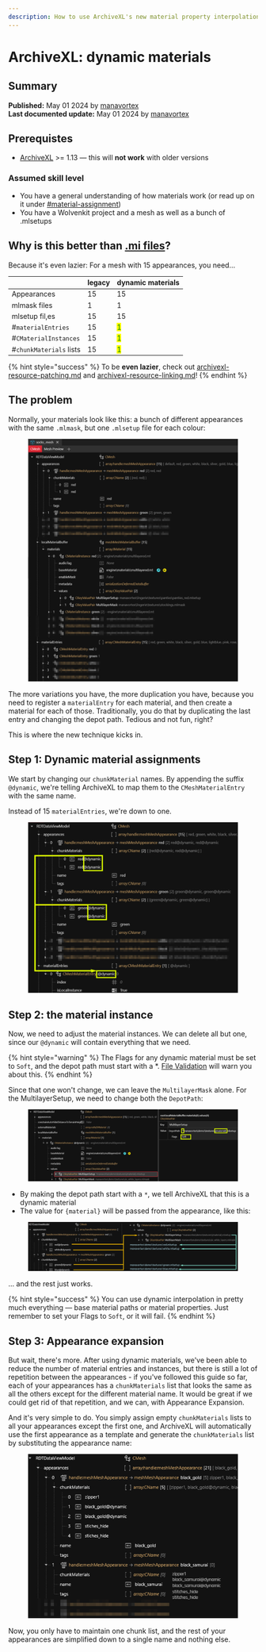 ```yaml
---
description: How to use ArchiveXL's new material property interpolation
---
```


# ArchiveXL: dynamic materials

## Summary

**Published:** May 01 2024 by [manavortex](https://app.gitbook.com/u/NfZBoxGegfUqB33J9HXuCs6PVaC3 "mention")\
**Last documented update:** May 01 2024 by [manavortex](https://app.gitbook.com/u/NfZBoxGegfUqB33J9HXuCs6PVaC3 "mention")

## Prerequistes

* [ArchiveXL](https://www.nexusmods.com/cyberpunk2077/mods/4198) >= 1.13 — this will **not work** with older versions

### Assumed skill level

* You have a general understanding of how materials work (or read up on it under [#material-assignment](../../for-mod-creators-theory/files-and-what-they-do/3d-objects-.mesh-files/#material-assignment "mention"))
* You have a Wolvenkit project and a mesh as well as a bunch of .mlsetups

## Why is this better than [.mi files](../../for-mod-creators-theory/files-and-what-they-do/materials/re-using-materials-.mi.md)?

Because it's even lazier: For a mesh with 15 appearances, you need...



|                         | legacy | dynamic materials                   |
| ----------------------- | ------ | ----------------------------------- |
| Appearances             | 15     | 15                                  |
| mlmask files            | 1      | 1                                   |
| mlsetup fil,es          | 15     | 15                                  |
| #`materialEntries`      | 15     | <mark style="color:green;">1</mark> |
| #`CMaterialInstances`   | 15     | <mark style="color:green;">1</mark> |
| #`chunkMaterials` lists | 15     | <mark style="color:green;">1</mark> |

{% hint style="success" %}
To be **even lazier**, check out [archivexl-resource-patching.md](../../for-mod-creators-theory/core-mods-explained/archivexl/archivexl-resource-patching.md "mention") and [archivexl-resource-linking.md](../../for-mod-creators-theory/core-mods-explained/archivexl/archivexl-resource-linking.md "mention")!
{% endhint %}

## The problem

Normally, your materials look like this: a bunch of different appearances with the same `.mlmask`, but one `.mlsetup` file for each colour:

<figure><img src="../../.gitbook/assets/archivexl_non-dynamic_materials.png" alt=""><figcaption></figcaption></figure>

The more variations you have, the more duplication you have, because you need to register a `materialEntry`  for each material, and then create a material for each of those. Traditionally, you do that by duplicating the last entry and changing the depot path. Tedious and not fun, right?

This is where the new technique kicks in.

## Step 1: Dynamic material assignments

We start by changing our `chunkMaterial` names. By appending the suffix `@dynamic`, we're telling ArchiveXL to map them to the `CMeshMaterialEntry` with the same name.

Instead of 15 `materialEntries`, we're down to one.

<figure><img src="../../.gitbook/assets/archivexl_dynamic_materials_the_instance" alt=""><figcaption></figcaption></figure>

## Step 2: the material instance

Now, we need to adjust the material instances. We can delete all but one, since our `@dynamic` will contain everything that we need.&#x20;

{% hint style="warning" %}
The Flags for any dynamic material must be set to `Soft`, and the depot path must start with a \*. [File Validation](https://app.gitbook.com/s/-MP\_ozZVx2gRZUPXkd4r/wolvenkit-app/file-validation) will warn you about this.
{% endhint %}

Since that one won't change, we can leave the `MultilayerMask` alone. For the MultilayerSetup, we need to change both the `DepotPath`:

<figure><img src="../../.gitbook/assets/image (407).png" alt=""><figcaption></figcaption></figure>

* By making the depot path start with a `*`, we tell ArchiveXL that this is a dynamic material
* The value for `{material}` will be passed from the appearance, like this:

<figure><img src="../../.gitbook/assets/image (408).png" alt=""><figcaption></figcaption></figure>

... and the rest just works.

{% hint style="success" %}
You can use dynamic interpolation in pretty much everything — base material paths or material properties. Just remember to set your Flags to `Soft`, or it will fail.
{% endhint %}

## Step 3: Appearance expansion

But wait, there's more. After using dynamic materials, we've been able to reduce the number of material entries and instances, but there is still a lot of repetition between the appearances - if you've followed this guide so far, each of your appearances has a `chunkMaterials` list that looks the same as all the others except for the different material name. It would be great if we could get rid of that repetition, and we can, with Appearance Expansion.

And it's very simple to do. You simply assign empty `chunkMaterials` lists to all your appearances except the first one, and ArchiveXL will automatically use the first appearance as a template and generate the `chunkMaterials` list by substituting the appearance name:

<div align="left">

<figure><img src="../../.gitbook/assets/archiveXL_appearance_expansion.png" alt=""><figcaption></figcaption></figure>

</div>

Now, you only have to maintain one chunk list, and the rest of your appearances are simplified down to a single name and nothing else.
